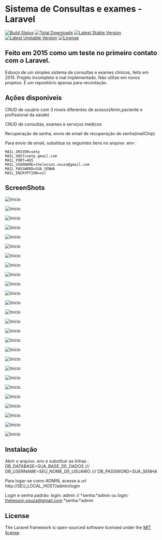# Sistema de Consultas e exames - Laravel

[![Build Status](https://travis-ci.org/laravel/framework.svg)](https://travis-ci.org/laravel/framework)
[![Total Downloads](https://poser.pugx.org/laravel/framework/d/total.svg)](https://packagist.org/packages/laravel/framework)
[![Latest Stable Version](https://poser.pugx.org/laravel/framework/v/stable.svg)](https://packagist.org/packages/laravel/framework)
[![Latest Unstable Version](https://poser.pugx.org/laravel/framework/v/unstable.svg)](https://packagist.org/packages/laravel/framework)
[![License](https://poser.pugx.org/laravel/framework/license.svg)](https://packagist.org/packages/laravel/framework)

## Feito em 2015 como um teste no primeiro contato com o Laravel. 

Esboço de um simples sistema de consultas e exames clinicos, feito em 2015. Projeto incompleto e mal implementado.
Não utilize em novos projetos. É um repositório apenas para recordação. 


## Ações disponiveis

CRUD de usuário com 3 niveis diferentes de acesso(Amin,paciente e profissional da saúde)

CRUD de consultas, exames e serviços médicos

Recuperação de senha, envio de email de recuperação de senha(mailChip)

Para envio de email, substitua os seguintes itens no arquivo .env :

	MAIL_DRIVER=smtp
	MAIL_HOST=smtp.gmail.com
	MAIL_PORT=465
	MAIL_USERNAME=thelesson.souza@gmail.com
	MAIL_PASSWORD=SUA_SENHA
	MAIL_ENCRYPTION=ssl

## ScreenShots

![Inicio](screenshots/01.PNG)

![Inicio](screenshots/02.PNG)

![Inicio](screenshots/03.PNG)

![Inicio](screenshots/04.PNG)

![Inicio](screenshots/05.png)

![Inicio](screenshots/06.png)

![Inicio](screenshots/07.PNG)

![Inicio](screenshots/08.PNG)

![Inicio](screenshots/09.PNG)

![Inicio](screenshots/10.PNG)

![Inicio](screenshots/11.PNG)

![Inicio](screenshots/12.PNG)

![Inicio](screenshots/13.PNG)

![Inicio](screenshots/14.PNG)

![Inicio](screenshots/15.PNG)

![Inicio](screenshots/16.PNG)

![Inicio](screenshots/17.PNG)

![Inicio](screenshots/18.PNG)

![Inicio](screenshots/19.png)

![Inicio](screenshots/20.png)

![Inicio](screenshots/21.png)

![Inicio](screenshots/22.png)

![Inicio](screenshots/23.png)

![Inicio](screenshots/24.PNG)

![Inicio](screenshots/25.png)

![Inicio](screenshots/26.png)



## Instalação


Abrir o arquivo .env e substituir as linhas : DB_DATABASE=SUA_BASE_DE_DADOS /// DB_USERNAME=SEU_NOME_DE_USUARIO /// DB_PASSWORD=SUA_SENHA

Para logar-se como ADMIN, acesse a url http://SEU_LOCAL_HOST/admin/login

Login e senha padrão: *login:* admin // *senha:*admin ou *login:* thelesson.souza@gmail.com *senha:*admin


## License

The Laravel framework is open-sourced software licensed under the [MIT license](http://opensource.org/licenses/MIT).
